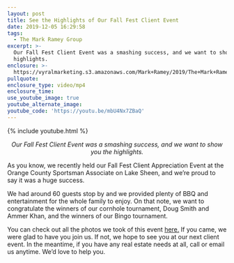 ```yaml
---
layout: post
title: See the Highlights of Our Fall Fest Client Event
date: 2019-12-05 16:29:58
tags:
  - The Mark Ramey Group
excerpt: >-
  Our Fall Fest Client Event was a smashing success, and we want to show you the
  highlights.
enclosure: >-
  https://vyralmarketing.s3.amazonaws.com/Mark+Ramey/2019/The+Mark+Ramey+Group-+Fall+Fest+Client+Appreciation+Event.mp4
pullquote:
enclosure_type: video/mp4
enclosure_time:
use_youtube_image: true
youtube_alternate_image:
youtube_code: 'https://youtu.be/mbU4Nx7ZBaQ'
---
```


{% include youtube.html %}

<p style="text-align: center;"><em>Our Fall Fest Client Event was a smashing success, and we want to show you the highlights.</em></p>

As you know, we recently held our Fall Fest Client Appreciation Event at the Orange County Sportsman Associate on Lake Sheen, and we’re proud to say it was a huge success.

We had around 60 guests stop by and we provided plenty of BBQ and entertainment for the whole family to enjoy. On that note, we want to congratulate the winners of our cornhole tournament, Doug Smith and Ammer Khan, and the winners of our Bingo tournament.&nbsp;

You can check out all the photos we took of this event <a href="https://www.flepv.com/p292540445" target="_blank">here.</a> If you came, we were glad to have you join us. If not, we hope to see you at our next client event. In the meantime, if you have any real estate needs at all, call or email us anytime. We’d love to help you.